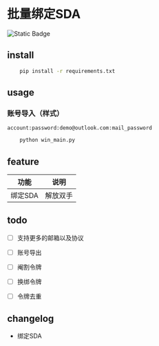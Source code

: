 #  批量绑定SDA

![Static Badge](https://img.shields.io/badge/v3.10.*-blue?style=flat&logo=python&logoColor=white&labelColor=gray)


## install

```bash
    pip install -r requirements.txt
```

## usage

### 账号导入（样式）
```shell
account:password:demo@outlook.com:mail_password
```

```bash
    python win_main.py
```

## feature

|   功能   |               说明               |
|:------:|:------------------------------:|
| 绑定SDA  |              解放双手              |

## todo

- [ ] 支持更多的邮箱以及协议
- [ ] 账号导出
- [ ] 阉割令牌
- [ ] 换绑令牌
- [ ] 令牌去重


## changelog 

- 绑定SDA
